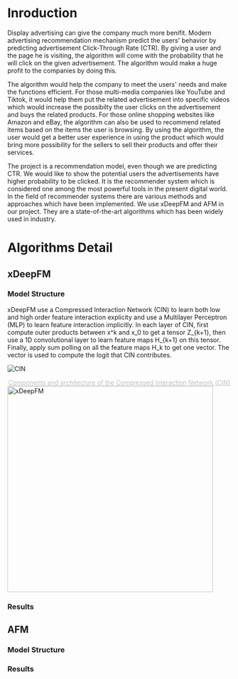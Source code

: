 # Inroduction

Display advertising can give the company much more benifit. Modern advertising recommendation mechanism predict the users' behavior by predicting advertisement Click-Through Rate (CTR). By giving a user and the page he is visiting, the algorithm will come with the probability that he will click on the given advertisement. The algorithm would make a huge profit to the companies by doing this.

The algorithm would help the company to meet the users' needs and make the functions efficient. For those multi-media companies like YouTube and Tiktok, it would help them put the related advertisement into specific videos which would increase the possibilty the user clicks on the advertisement and buys the related products. For those online shopping websites like Amazon and eBay, the algorithm can also be used to recommend related items based on the items the user is browsing. By using the algorithm, the user would get a better user experience in using the product which would bring more possibility for the sellers to sell their products and offer their services.

The project is a recommendation model, even though we are predicting CTR. We would like to show the potential users the advertisements have higher probability to be clicked. It is the recommender system which is considered one among the most powerful tools in the present digital world. In the field of recommender systems there are various methods and approaches which have been implemented. We use xDeepFM and AFM in our project. They are a state-of-the-art algorithms which has been widely used in industry.

# Algorithms Detail
## xDeepFM
### Model Structure

xDeepFM use a Compressed Interaction Network (CIN) to learn both low and high order feature interaction explicity and use a Multilayer Perceptron (MLP) to learn feature interaction implicitly. In each layer of CIN, first compute outer products between x^k and x_0 to get a tensor Z_{k+1}, then use a 1D convolutional layer to learn feature maps H_{k+1} on this tensor. Finally, apply sum polling on all the feature maps H_k to get one vector. The vector is used to compute the logit that CIN contributes.

![CIN](https://user-images.githubusercontent.com/49369552/117373022-18be0f80-aefd-11eb-8126-a7473c07aaf6.png)
<center style="font-size:14px;color:#C0C0C0;text-decoration:underline"> Components and architecture of the Compressed Interaction Network (CIN) </center> 

<img width="463" alt="xDeepFM" src="https://user-images.githubusercontent.com/49369552/117373349-a26ddd00-aefd-11eb-90dc-940da7fb04fd.png">


### Results

## AFM
### Model Structure

### Results

